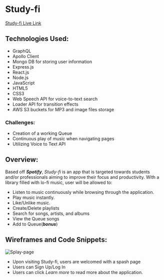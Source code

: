# Study-fi
[Study-fi Live Link](https://study-fi.herokuapp.com/)
## Technologies Used: ##
- GraphQL
- Apollo Client
- Mongo DB for storing user information
- Express.js
- React.js
- Node.js
- JavaScript
- HTML5
- CSS3
- Web Speech API for voice-to-text search
- Loader API for transition effects
- AWS S3 buckets for MP3 and image files storage


### Challenges: ###
- Creation of a working Queue
- Continuous play of music when navigating pages
- Utilizing Voice to Text API 


## Overview:
Based off ***Spotify***, *Study-fi* is an app that is targeted towards students and/or professionals aiming to improve their focus and productivity. With a library filled with lo-fi music, user will be allowed to:

- Listen to music continuously while browsing through the application.
- Play music instantly.
- Like/Unlike music.
- Create/Delete playlists
- Search for songs, artists, and albums
- View the Queue songs
- Add to Queue(***bonus***)


## Wireframes and Code Snippets:
![Splay-page](https://github.com/aparcanapavel/Study-fi/blob/master/readmeImgs/splash.png?raw=true)
- Upon visiting Study-fi, users are welcomed with a spash page
- Users can Sign Up/Log In
- Users can click *Learn more* to read more about the application.